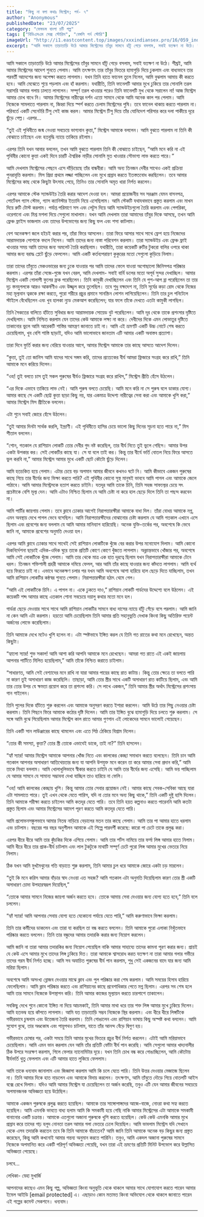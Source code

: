```yaml
---
title: "কিছু না বলা কথাঃ মিস্ট্রেস; পর্ব- ৭"
author: "Anonymous"
publishedDate: "23/07/2025"
category: "ফেমডম বাংলা চটি গল্প"
tags: ["বিডিএসএম সেক্স স্টোরিস", "বেঙ্গলি পর্ন স্টোরি"]
imageUrl: "http://i1.eastcontent.top/images/xxxindiansex.pro/16/059_indian_teamed_her.jpg"
excerpt: "আমি সকালে তাড়াতাড়ি উঠে আমার মিস্ট্রেসের তাঁবুর সামনে হাঁটু গেড়ে বসলাম, সবাই যতক্ষণ না উঠে। শীঘ্রই, আমি আমার মিস্ট্রেসের আদেশ শুনতে পেলাম। আমি তৎক্ষণাৎ তার তাঁবুর ভিতরে হামাগুড়ি দিয়ে ঢুকলাম এবং বা..."
---
```


আমি সকালে তাড়াতাড়ি উঠে আমার মিস্ট্রেসের তাঁবুর সামনে হাঁটু গেড়ে বসলাম, সবাই যতক্ষণ না উঠে। শীঘ্রই, আমি আমার মিস্ট্রেসের আদেশ শুনতে পেলাম। আমি তৎক্ষণাৎ তার তাঁবুর ভিতরে হামাগুড়ি দিয়ে ঢুকলাম এবং বাধ্যভাবে তার পরবর্তী আদেশের জন্য অপেক্ষা করতে লাগলাম। যখন তিনি হাতে ফানেল তুলে নিলেন, আমি বুঝলাম আমায় কী করতে হবে। আমি মেঝেতে শুয়ে পড়লাম এবং হাঁ করলাম। যথারীতি, তিনি ফানেলটি আমার মুখে ঢুকিয়ে তার সোনালি তরল সরাসরি আমার গলায় ঢালতে লাগলেন। সম্পূর্ণ তরল খাওয়ার পরেও তিনি ফানেলটি মুখ থেকে সরালেন না! আজ মিস্ট্রেস আমার চোখ বাধে নি। আমার মিস্ট্রেসের নারীত্বের দর্শন এতো সামনে থেকে আমি অনেক কাল পর পেলাম। আমি নিজেকে সামলাতে পারলাম না, জিহ্বা দিয়ে স্পর্শ করতে চেলাম মিস্ট্রেসের পুষি। তবে ফানেল থাকায় করতে পারলাম না। পরিবর্তে একটি সেনেটরি টিসু সেই কাজ করল। আমার মিস্ট্রেস টিসু দিয়ে তাঁর যোনিদেশ পরিসার করে দলা পাকীয়ে দূরে ছুঁড়ে পেল্ল। এরপর…


“তুই এই পৃথিবীতে জন্ম নেওয়া সবচেয়ে ভাগ্যবান কুত্তা,” মিস্ট্রেস আমাকে বললেন। আমি বুঝতে পারলাম না তিনি কী বোঝাতে চাইছেন এবং হতবুদ্ধি ন্যায়ে তাকিয়ে রইলাম।


এরপর তিনি যখন আবার বললেন, তখন আমি বুঝতে পারলাম তিনি কী বোঝাতে চাইছেন, “আমি মনে করি না এই পৃথিবীর কোনো কুত্তা একই দিনে চারটি ঐশ্বরিক নাড়ীর সোনালি মুত খাওয়ার সৌভাগ্য লাভ করতে পারে।”


আমি দেখলাম মিস্ট্রেসের পেছনে এসে দাঁড়িয়েছে তাঁর বান্ধবীরা। আমি অন্য তিনজন দেবীর সাথেও একই প্রক্রিয়া পুনরাবৃত্তি করলাম। মিস প্রিয়া প্রথমে লজ্জা পাচ্ছিলেন এবং মুখে প্রস্রাব করতে ইতস্ততবোধ করছিলেন। তবে আমার মিস্ট্রেসের কাছ থেকে কিছুটা উৎসাহ পেয়ে, তিনিও তার সোনালি অমৃত ধারা নির্গত করলেন।


এরপর আমাকে স্টেক স্যান্ডউইচ তৈরি করার আদেশ দেওয়া হল। আমরা প্রয়োজনীয় সব সরঞ্জাম যেমন বাসনপত্র, পোর্টেবল গ্যাস স্টোভ, গ্যাস ক্যানিস্টার ইত্যাদি নিয়ে এসেছিলাম। আমি স্টেকটি যথাযথভাবে প্রস্তুত করলাম এবং মাখন দিয়ে রুটি টোস্ট করলাম। পর্যাপ্ত পরিমাণে সস এবং লেটুস দিয়ে আমি স্যান্ডউইচগুলো তৈরি করলাম এবং পেপরিকা, ওরেগানো এবং মিশ্র মশলা দিয়ে সেগুলো মাখালাম। যখন আমি দেখলাম তারা আমাদের তাঁবুর দিকে আসছে, তখন আমি ফ্রেঞ্চ ফ্রাইস ভাজলাম এবং তাদের উপভোগের জন্য কিছু ফল এবং শসা কাটলাম।


বেশ অনেকক্ষণ জলে হইচই করার পর, তাঁরা ফিরে আসলেন। তারা ফিরে আসার সাথে সাথে ফ্রেশ হয়ে নিজেদের আরামদায়ক পোশাকে বদলে নিলেন। আমি তাদের জন্য নাস্তা পরিবেশন করলাম। তারা স্যান্ডউইচ এবং ফ্রেঞ্চ ফ্রাই খাওয়ার সময় আমি তাদের জন্য অমলেট তৈরি করছিলাম। যথারীতি, তারা কয়েকটি রুটির টুকরো বালির ওপরে থাকা আমার জন্য বরাদ্ধ প্লেটে ছুঁড়ে ফেললেন। আমি একটি কর্তব্যপরায়ণ কুকুরের মতো সেগুলো কুড়িয়ে নিলাম।


তারা তাদের তাঁবুতে মেকওভারের জন্য ঢুকে যাওয়ার পর আমি তাদের ফেলে যাওয়া অগোছালো জিনিসপত্র পরিষ্কার করলাম। এরপর তাঁরা সেজে-গুজে যখন বেরল, আমি দেখলাম- সবাই বার্বি ডলের মতো অপূর্ব সুন্দর দেখাচ্ছিল। আমার মিস্ট্রেস একটি গোলাপী ফুলের ফ্রক পরেছিলেন। তিনি কামুকী দেখাচ্ছিলেন এবং তিনি যে পুশ-আপ ব্রা পরেছিলেন তা তার দৃঢ় স্তনযুগলকে আরও আকর্ষণীও এবং উজ্জ্বল করে তুলেছিল। তবে শুধু বক্ষদেশ না, তিনি সূর্যের কড়া রোদ থেকে নিজের মহা মূল্যবান ত্বককে রক্ষা করতে, পুরো শরীরে প্রচুর প্রমানে সানস্ক্রিন লোশন লাগিয়েছিলেন। তিনি তার চুল পনিটেলে স্টাইলে বেঁধেছিলেন এবং খুব হালকা ন্যুড মেকআপ করেছিলেন; যার ফলে তাঁকে দেখতে এতটা কামুকী লাগছিল।


তিনি সৈকতের বালিতে হাঁটতে সুবিধার জন্য আরামদায়ক সোয়েড বুট পরেছিলেন। আমি দূর থেকে তাকে প্রশংসার দৃষ্টিতে দেখছিলাম। আমি নিশ্চিত করলাম যেন তাদের কেউ আমাকে লক্ষ্য না করে। দেবীদের দিকে এমন লোভাতুর দৃষ্টিতে তাকানোর ভুলে আমি আরেকটি শাস্তির আমন্ত্রণ জানাতে চাই না। আমি এই ভ্রমণটি একটি উচ্চ নোটে শেষ করতে চেয়েছিলাম, খুব বেশি শাস্তি ছাড়াই, যদিও আমি ভালোভাবে জানতাম এটি আমার একটি অবাস্তব প্রত্যাশা।


তারা দিনে ফুর্তি করার জন্য বেরিয়ে যাওয়ার আগে, আমার মিস্ট্রেস আমাকে তার কাছে আসতে আদেশ দিলেন।


“কুত্তা, তুই তো জানিস আমি যাদের সাথে সঙ্গম করি, তাদের প্রত্যেকের বীর্য আমরা ফ্রিজারে সংগ্রহ করে রাখি,” তিনি আমাকে মনে করিয়ে দিলেন।


“ওহ! তুই বলতে চাস তুই সকল পুরুষের বীর্যও ফ্রিজারে সংগ্রহ করে রাখিস,” মিস্ট্রেস প্রীতি হেঁসে উঠলেন।

“এর দিকে এভাবে তাকিয়ে লাভ নেই। আমি পুরুষ বলতে চেয়েছি। আমি মনে করি না সে পুরুষ বলে ডাকার যোগ্য। আমার কাছে সে একটি ছোট্ট কুত্তা ছাড়া কিছু নয়, যার একমাত্র উদ্দেশ্য নারীত্বের সেবা করা এবং আমাকে খুশি করা,” আমার মিস্ট্রেস মিস প্রীতিকে বললেন।


এটা শুনে সবাই জোরে হেঁসে উঠলেন।


“তুই আমার দিনটা সার্থক করলি, ইন্দ্রাণী। এই পৃথিবীতে হাসির চেয়ে ভালো কিছু দিনের সূচনা হতে পারে না,” মিস শীতাল বললেন।


“শোন, গতকাল যে রাশিয়ান লোকটি তোর দেবীর গুদ নষ্ট করেছিল, তার বীর্য নিতে তুই ভুলে গেছিস। আমার উপর একটা উপকার কর। সেই লোকটির কাছে যা। সে যা বলে তাই কর। কিন্তু তার বীর্যে ভর্তি বোতল নিয়ে ফিরে আসতে ভুল করবি না,” আমার মিস্ট্রেস আমার মুখে একটি ছোট কৌটো ছুঁড়ে দিলেন।


আমি হতচকিত হয়ে গেলাম। এটার চেয়ে বড় অপমান আমার জীবনে কখনও ঘটে নি। আমি কীভাবে একজন পুরুষের কাছে গিয়ে তার বীর্যের জন্য ভিক্ষা করতে পারি? এই পৃথিবীর কোনো সুস্থ মানুষই ভাববে আমি পাগল এবং আমাকে জেলে পাঠাবে। আমি আমার মিস্ট্রেসকে হতাশ করতে চাইনি। যতদূর আমি তাকে চিনি, তিনি সহজ সাফল্যের চেয়ে সৎ প্রচেষ্টাকে বেশি মূল্য দেন। আমি এটাও নিশ্চিত ছিলাম যে আমি চেষ্টা না করে হাল ছেড়ে দিলে তিনি তা পছন্দ করবেন না।


আমি পার্টির জায়গায় গেলাম। তবে ক্লাবে ঢোকার আগেই নিরাপত্তারক্ষীরা আমাকে বাধা দিল। তাঁরা বোধয় আমাকে নগ্ন, এমন অবস্থায় দেখে পাগল ভেবে বসেছিল। আমি নিরাপত্তারক্ষীদের বোঝানোর চেষ্টা করলাম যে আমি গতকাল এখানে এসে ছিলাম এবং প্রবেশের জন্য বললাম যে আমি আমার মানিব্যাগ হারিয়েছি। অনেক যুক্তি-তর্কের পর, অবশেষে কি ভেবে জানি না, আমাকে প্রবেশের অনুমতি দেওয়া হল।


এরপর আমি ক্লাবে ঢোকার সাথে সাথেই সেই রাশিয়ান লোকটিকে খুঁজে বের করার উপর মনোযোগ দিলাম। আমি কোনো দিকনির্দেশনা ছাড়াই এদিক-ওদিক ঘুরে তাকে প্রতিটি কোণে কোণে খুঁজতে লাগলাম। অক্লান্তভাবে খোঁজার পর, অবশেষে আমি সেই লোকটিকে খুঁজে পেলাম। আমি তার থেকে মাত্র এক হাত দূরত্বে ছিলাম যখন নিরাপত্তারক্ষীরা আমাকে টেনে ধরল। তিনজন শক্তিশালী প্রহরী আমাকে দমিয়ে ফেলল, আর আমি তাঁর কাছে যাওয়ার জন্য কাঁদতে লাগলাম। আমি ব্যর্থ হয়ে ফিরতে চাই না। এভাবে অনেকক্ষণ চলার পর যখন আমি অবশেষে আশা হারিয়ে হাল ছেড়ে দিতে যাচ্ছিলাম, তখন আমি রাশিয়ান লোকটির কন্ঠস্বর শুনতে পেলাম। নিরাপত্তারক্ষীরা হঠাৎ থেমে গেল।


“আমি এই লোকটিকে চিনি। এ পাগল না। একে ঢুকতে দাও,” রাশিয়ান লোকটি গার্ডদের উদ্দেশ্যে বলে উঠলেন। এই কয়েকটি শব্দ আমার কাছে এতকাল শোনা সবচেয়ে দয়ালু কথার মতো মনে হল।


গার্ডরা ছেড়ে দেওয়ার সাথে সাথে আমি রাশিয়ান লোকটির সামনে বাধ্য দাসের ন্যায়ে হাঁটু গেঁড়ে বসে পরলাম। আমি জানি না কেন আমি এটা করলাম। হয়তো আমি চেয়েছিলাম তিনি আমার প্রতি সহানুভুতি দেখাক কিংবা কিছু অতিরিক্ত পয়েন্ট অর্জনের লোভে করেছিলাম।


তিনি আমাকে দেখে মটেও খুশি হলেন না। এটা স্পষ্টভাবে ইঙ্গিত করল যে তিনি গত রাতের কথা মনে রেখেছেন, অন্তত কিছুটা।


“হ্যালো স্যার! শুভ সকাল! আমি আশা করি আপনি আমাকে মনে রেখেছেন। আমরা গত রাতে এই একই জায়গায় আপনার পার্টিতে মিলিত হয়েছিলাম,” আমি তাঁকে নিশ্চিত করাতে চাইলাম।


“সাধারণত, আমি সেই বেশ্যাদের মনে রাখি না যারা আমার পায়ের কাছে রাত কাটায়। কিন্তু তোর ক্ষেত্রে তা বলতে পারি না কারণ তুই অসাধারণ কাজ করেছিলি। তাছাড়া, আমি তোর স্ত্রীর সাথে একটি অসাধারণ রাত কাটিয়ে ছিলাম, এবং আমি তার তোর উপর যে ক্ষমতা প্রয়োগ করে তা প্রশংসা করি। সে লাখে একজন,” তিনি আমার স্ত্রীর অর্থাৎ মিস্ট্রেসের প্রশংসায় গান গাইলেন।


তিনি পুলের দিকে হাঁটতে শুরু করলেন এবং আমাকে অনুসরণ করতে ইশারা করলেন। আমি উঠে তার পিছু নেওয়ার চেষ্টা করলাম। তিনি পিছনে ফিরে আমাকে কঠোর দৃষ্টি দিলেন। আমি তার ইঙ্গিত বুঝে হামাগুড়ি দিয়ে চলতে শুরু করলাম। সে সঙ্গে আমি বুঝে গিয়েছিলাম আমার মিস্ট্রেস কাল রাতে আমার গুণগান এই লোকেদের সামনে ভালোই গেয়েছেন।


তিনি একটি সান লাউঞ্জারের কাছে থামলেন এবং এতে পিঠ ঠেকিয়ে বিশ্রাম নিলেন।


“তোর কী সমস্যা, কুত্তা? তোর স্ত্রী তোকে এভাবেই ডাকে, তাই না?” তিনি হাসলেন।


“হ্যাঁ স্যার! আমার মিস্ট্রেস আমাকে আপনার খোঁজ নিতে এবং কালকের কেচ্ছা সমাধান করতে বলেছেন। তিনি চান আমি গতকাল আপনার অসাধারণ আতিথেয়তার জন্য যা আপনি উপযুক্ত মনে করেন তা করে আমার সেবা প্রদান করি,” আমি তাকে মিথ্যা বললাম। আমি খোলাখুলিভাবে স্বীকার করতে চাইনি যে আমি তার বীর্যের জন্য এসেছি। আমি ভয় পাচ্ছিলাম যে আমার সামনে যে সামান্য সম্ভাবনা দেখা যাচ্ছিল তাও হারিয়ে না ফেলি।


“ওহ! আমি কালকের কেচ্ছায় খুশি। কিন্তু আমার তোর সেবার প্রয়োজন নেই। আমার কাছে সেবক-সেবিকা আছে যারা এটা সামলাতে পারে। তুই এখন থেকে যেতে পারিস, যদি না তোর মনে অন্য কিছু থাকে,” তিনি একটি দুষ্টু হাসি দিলেন। তিনি আমাকে পরীক্ষা করতে চাইলেন আমি কতদূর যেতে পারি। তবে তিনি হয়ত কল্পনাও করতে পারেননি আমি কতটা প্রস্তুত ছিলাম এবং আমার মিস্ট্রেসের আদেশ পূরণ করতে আমি কতদূর যেতে পারি।


আমি প্রলোভনসঙ্কুলভাবে আমার নিতম্ব নাড়িয়ে বেড়ালের মতন তার কাছে গেলাম। আমি তার পা আমার হাতে ধরলাম এবং চাটলাম। বছরের পর বছর অনুশীলন আমাকে এই শিল্পে পারদর্শী করেছে: কারো পা চেটে তাকে প্রলুব্ধ করা।


এরপর ধীরে ধীরে আমি তার কুঁচকির দিকে এগিয়ে গেলাম। আমি তার শর্টস নামিয়ে তার ফর্সা লিঙ্গ আমার হাতে নিলাম। আমি ধীরে ধীরে তার প্রাক-বীর্য চাটলাম এবং লাল টুকটুকে মাথাটি সম্পূর্ণ চেটে পুরো লিঙ্গ আমার মুখের ভেতরে নিয়ে নিলাম।


ঠিক যখন আমি মুখমৈথুনের গতি বাড়াতে শুরু করলাম, তিনি আমার চুল ধরে আমাকে জোরে একটা চড় মারলেন।


“তুই কি মনে করিস আমার বাঁড়ার স্বাদ নেওয়া এত সহজ? আমি গতকাল এটা অনুমতি দিয়েছিলাম কারণ তোর স্ত্রী একটি অসাধারণ চোদা উপহারস্বরূপ দিয়েছিল,”


“তোকে আমার সামনে নিজের জায়গা অর্জন করতে হবে। তোকে আমায় সেবা দেওয়ার জন্য যোগ্য হতে হবে,” তিনি বলে চললেন।


“হ্যাঁ স্যার! আমি আপনার সেবায় যোগ্য হতে যেকোনো পর্যায়ে যেতে পারি,” আমি করুণাভাবে ভিক্ষা করলাম।


তিনি তার কর্মীদের ডাকলেন এবং তারা যা করছিল তা বন্ধ করতে বললেন। তিনি আমাকে পুরো এলাকা নিখুঁতভাবে পরিষ্কার করতে বললেন। তিনি তার বন্ধুদের আমার তদারকি করার জন্য নিয়োগ করলেন।


আমি জানি না তারা আমার তদারকির জন্য নিয়োগ পেয়েছিল নাকি আমার সাহায্যে তাদের কামনা পূরণ করার জন্য। প্রায়ই যে কেউ এসে আমার মুখে তাদের লিঙ্গ ঢুকিয়ে দিত। তারা আমাকে শ্বাসরোধ করত যতক্ষণ না তারা আমার গলার গভীরে তাদের গরম বীর্য নির্গত হচ্ছে। আমি সব অযাচিত পুরুষের বীর্য পান করলাম, শুধু সেই একজনের বাদে যার জন্য আমি মরিয়া ছিলাম।


অবশেষে আমি অসংখ্য ব্লোজব দেওয়ার মাঝে ক্লাব এবং পুল পরিষ্কার করা শেষ করলাম। আমি সময়ের হিসাব হারিয়ে ফেলেছিলাম। আমি ক্লাব পরিষ্কার করতে এবং রাশিয়ানের কাছে প্রবেশাধিকার পেতে মগ্ন ছিলাম। এরপর সব শেষ হলে আমি তার সামনে নিজেকে উপস্থাপন করি। তিনি আমার কাজের মূল্যায়ন করতে চারপাশে তাকালেন।


সবকিছু দেখে শুনে কোনো ইঙ্গিত না দিয়ে আচমকাই, তিনি আমার মাথা ধরে তার শক্ত লিঙ্গ আমার মুখে ঢুকিয়ে দিলেন। আমি হতভম্ব হয়ে কাঁপতে লাগলাম। আমি যত তাড়াতাড়ি সম্ভব নিজেকে স্থির করলাম। এবং ধীরে ধীরে লিঙ্গটিকে গভীরভাবে চুষলাম এবং উত্তেজনা তৈরি করলাম। তিনি গোঙালেন এবং রাশিয়ান ভাষায় কিছু অস্পষ্ট কথা বললেন। আমি সুযোগ বুঝে, তার অণ্ডকোষ এবং পায়ুপথও চাটলাম, যাতে তাঁর আনন্দ বেঁড়ে দ্বিগুণ হয়।


গভীরভাবে চোষার পর, একটা সময়ে তিনি আমার মুখের ভিতরে প্রচুর বীর্য নির্গত করলেন। এটাই আমি মরিয়াভাবে চেয়েছিলাম। আমি এমন ভান করলাম যেন আমি তাঁর প্রতিটি ফোঁটা বীর্য পান করেছি। আমি সেগুলো আমার খাদ্যনালীর ঠিক উপরে সংরক্ষণ করলাম, গিলে ফেলার ন্যানোমিটার দূরে। যখন তিনি চোখ বন্ধ করে গোঙাচ্ছিলেন, আমি কৌটোয় বীর্যভর্তি থুতু ফেললাম এবং এটি আমার হাতে লুকিয়ে ফেললাম।


আমি তাকে ধন্যবাদ জানালাম এবং জিজ্ঞাসা করলাম আমি কি চলে যেতে পারি। তিনি উত্তর দেওয়ার মেজাজে ছিলেন না। তিনি আমার দিকে হাত নাড়লেন এবং আমাকে বিদায় করলেন। তৎক্ষণাৎ, আমি তাঁবুতে দৌড়ে গিয়ে বোতলটি আইস বক্সে রেখে দিলাম। যদিও আমি আমার মিস্ট্রেস যা চেয়েছিলেন তা অর্জন করেছি, তবুও এটি যেন আমার জীবনের সবচেয়ে অপমানজনক অভিজ্ঞতা হয়ে উঠেছিল।


আমাকে একজন পুরুষকে প্রলুব্ধ করতে হয়েছিল। আমাকে তার সাঙ্গোপাঙ্গদের আজে-বাজে, নোংরা কথা সহ্য করতে হয়েছিল। আমি এমনকি ভাবতে বাধ্য হলাম আমি কি সমকামী হয়ে গেছি নাকি আমার মিস্ট্রেসের এটা আমাকে সমকামী বানানোর একটি চক্রান্ত। আমাকে এতগুলো অজানা পুরুষকে খুশি করতে হয়েছিল। কেউ কেউ এমনকি আমার মুখে প্রস্রাব করে তাদের গাঢ় হলুদ নোনতা তরল আমার গলা ভেতরে ঢেলে দিয়েছিল। আমি ভাবলাম মিস্ট্রেস যদি সেখানে থেকে এসব তদারকি করতেন তবে কি তিনি আমাকে বাঁচাতেন? আমি জানি তিনি আমাকে অনেক বড় কিছুর জন্য প্রস্তুত করেছেন, কিন্তু আমি কখনোই আমার গন্তব্য অনুমান করতে পারিনি। তবুও, আমি একদল অজানা পুরুষের সামনে নিজেকে অপমানিত করে একটি পরিপূর্ণ অভিজ্ঞতা পেয়েছি, যখন তারা এই ভ্রমণের প্রতিটি মিনিট উপভোগ করে উল্লাসিত অভিজ্ঞতা পেয়েছে।


চলবে…


লেখিকা- স্নেহা মুখার্জি


আপনাদের কাছেও এমন কিছু গল্প, অভিজ্ঞতা কিংবা অনুভূতি থেকে থাকলে আমার সাথে যোগাযোগ করতে পারেন আমার ইমেল আইডি 
[email protected]
 এ। এছাড়াও কোন মতামত কিংবা অভিযোগ থেকে থাকলে জানাতে পারেন এই গল্পের কমেন্ট সেকশনে। ধন্যবাদ।

*************************************************************************************************
